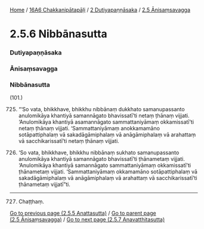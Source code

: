 
[Home](/) / [16A6 Chakkanipātapāḷi](/tipitaka/16A6.md) / [2 Dutiyapaṇṇāsaka](/tipitaka/16A6/2.md) / [2.5 Ānisaṃsavagga](/tipitaka/16A6/2/2.5.md)

# 2.5.6 Nibbānasutta

### Dutiyapaṇṇāsaka

### Ānisaṃsavagga

### Nibbānasutta

(101.)

725. “‘So vata, bhikkhave, bhikkhu nibbānaṃ dukkhato samanupassanto anulomikāya khantiyā samannāgato bhavissatī’ti netaṃ ṭhānaṃ vijjati. ‘Anulomikāya khantiyā asamannāgato sammattaniyāmaṃ okkamissatī’ti netaṃ ṭhānaṃ vijjati. ‘Sammattaniyāmaṃ anokkamamāno sotāpattiphalaṃ vā sakadāgāmiphalaṃ vā anāgāmiphalaṃ vā arahattaṃ vā sacchikarissatī’ti netaṃ ṭhānaṃ vijjati.

726. ‘So vata, bhikkhave, bhikkhu nibbānaṃ sukhato samanupassanto anulomikāya khantiyā samannāgato bhavissatī’ti ṭhānametaṃ vijjati. ‘Anulomikāya khantiyā samannāgato sammattaniyāmaṃ okkamissatī’ti ṭhānametaṃ vijjati. ‘Sammattaniyāmaṃ okkamamāno sotāpattiphalaṃ vā sakadāgāmiphalaṃ vā anāgāmiphalaṃ vā arahattaṃ vā sacchikarissatī’ti ṭhānametaṃ vijjatī”ti.

---

727. Chaṭṭhaṃ.



[Go to previous page (2.5.5 Anattasutta)](/tipitaka/16A6/2/2.5/2.5.5.md) / [Go to parent page (2.5 Ānisaṃsavagga)](/tipitaka/16A6/2/2.5.md) / [Go to next page (2.5.7 Anavatthitasutta)](/tipitaka/16A6/2/2.5/2.5.7.md)


